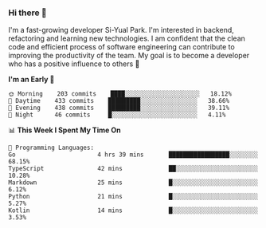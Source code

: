 ### Hi there 👋


I'm a fast-growing developer Si-Yual Park. I'm interested in backend, refactoring and learning new technologies. I am confident that the clean code and efficient process of software engineering can contribute to improving the productivity of the team. My goal is to become a developer who has a positive influence to others 🔭

<!--START_SECTION:waka-->
**I'm an Early 🐤** 

```text
🌞 Morning    203 commits    ████░░░░░░░░░░░░░░░░░░░░░   18.12% 
🌆 Daytime    433 commits    █████████░░░░░░░░░░░░░░░░   38.66% 
🌃 Evening    438 commits    █████████░░░░░░░░░░░░░░░░   39.11% 
🌙 Night      46 commits     █░░░░░░░░░░░░░░░░░░░░░░░░   4.11%

```


📊 **This Week I Spent My Time On** 

```text
💬 Programming Languages: 
Go                       4 hrs 39 mins       █████████████████░░░░░░░░   68.15% 
TypeScript               42 mins             ██░░░░░░░░░░░░░░░░░░░░░░░   10.28% 
Markdown                 25 mins             █░░░░░░░░░░░░░░░░░░░░░░░░   6.12% 
Python                   21 mins             █░░░░░░░░░░░░░░░░░░░░░░░░   5.27% 
Kotlin                   14 mins             █░░░░░░░░░░░░░░░░░░░░░░░░   3.53%

```


<!--END_SECTION:waka-->
